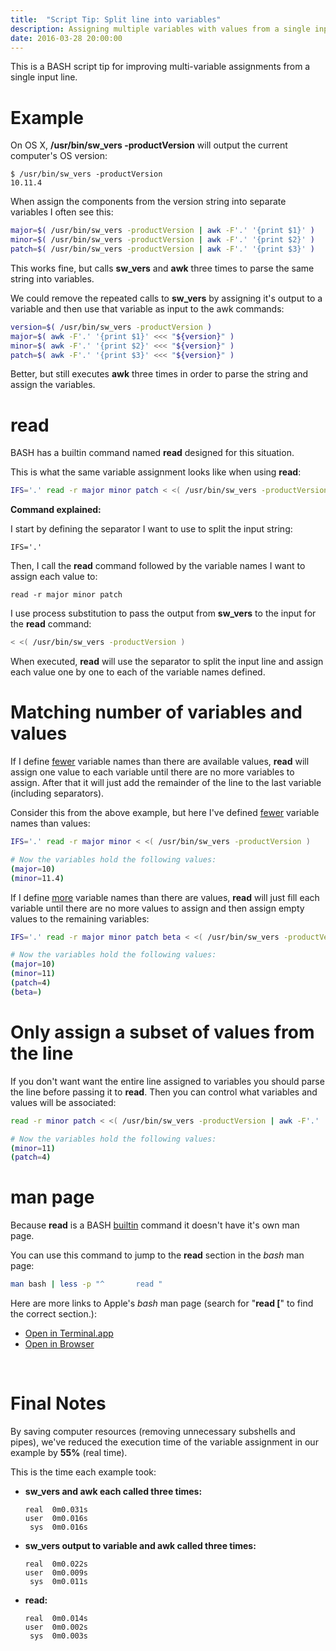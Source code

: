 ```yaml
---
title:  "Script Tip: Split line into variables"
description: Assigning multiple variables with values from a single input line
date: 2016-03-28 20:00:00
---
```


This is a BASH script tip for improving multi-variable assignments from a single input line.

# Example

On OS X, **/usr/bin/sw_vers -productVersion** will output the current computer's OS version:

```
$ /usr/bin/sw_vers -productVersion
10.11.4
```
When assign the components from the version string into separate variables I often see this:

```bash
major=$( /usr/bin/sw_vers -productVersion | awk -F'.' '{print $1}' )
minor=$( /usr/bin/sw_vers -productVersion | awk -F'.' '{print $2}' )
patch=$( /usr/bin/sw_vers -productVersion | awk -F'.' '{print $3}' )
```

This works fine, but calls **sw_vers** and **awk** three times to parse the same string into variables.

We could remove the repeated calls to **sw_vers** by assigning it's output to a variable and then use that variable as input to the awk commands:

```bash
version=$( /usr/bin/sw_vers -productVersion )
major=$( awk -F'.' '{print $1}' <<< "${version}" )
minor=$( awk -F'.' '{print $2}' <<< "${version}" )
patch=$( awk -F'.' '{print $3}' <<< "${version}" )
```

Better, but still executes **awk** three times in order to parse the string and assign the variables.

# read

BASH has a builtin command named **read** designed for this situation.

This is what the same variable assignment looks like when using **read**:

```bash
IFS='.' read -r major minor patch < <( /usr/bin/sw_vers -productVersion )
```

**Command explained:**

I start by defining the separator I want to use to split the input string:

```
IFS='.'
```

Then, I call the **read** command followed by the variable names I want to assign each value to: 

```
read -r major minor patch
```

I use process substitution to pass the output from **sw_vers** to the input for the **read** command:

```bash
< <( /usr/bin/sw_vers -productVersion )
```

When executed, **read** will use the separator to split the input line and assign each value one by one to each of the variable names defined.

# Matching number of variables and values

If I define <u>fewer</u> variable names than there are available values, **read** will assign one value to each variable until there are no more variables to assign. After that it will just add the remainder of the line to the last variable (including separators).

Consider this from the above example, but here I've defined <u>fewer</u> variable names than values:

```bash
IFS='.' read -r major minor < <( /usr/bin/sw_vers -productVersion )

# Now the variables hold the following values:
(major=10)
(minor=11.4)
```

If I define <u>more</u> variable names than there are values, **read** will just fill each variable until there are no more values to assign and then assign empty values to the remaining variables:

```bash
IFS='.' read -r major minor patch beta < <( /usr/bin/sw_vers -productVersion )

# Now the variables hold the following values:
(major=10)
(minor=11)
(patch=4)
(beta=)
```

# Only assign a subset of values from the line

If you don't want want the entire line assigned to variables you should parse the line before passing it to **read**. Then you can control what variables and values will be associated:

```bash
read -r minor patch < <( /usr/bin/sw_vers -productVersion | awk -F'.' '{print $2"\ "$3}' )

# Now the variables hold the following values:
(minor=11)
(patch=4)
```

# man page

Because **read** is a BASH [builtin](http://tldp.org/LDP/abs/html/internal.html) command it doesn't have it's own man page.

You can use this command to jump to the **read** section in the _bash_ man page:

```bash
man bash | less -p "^       read "
```

Here are more links to Apple's _bash_ man page (search for "**read [**" to find the correct section.):
  
* [Open in Terminal.app](x-man-page://1/bash)
* [Open in Browser](https://developer.apple.com/library/mac/documentation/Darwin/Reference/ManPages/man1/bash.1.html)  
<br>

# Final Notes

By saving computer resources (removing unnecessary subshells and pipes), we've reduced the execution time of the variable assignment in our example by **55%** (real time).

This is the time each example took:

* **sw_vers and awk each called three times:**

      real	0m0.031s  
      user	0m0.016s  
       sys	0m0.016s

* **sw_vers output to variable and awk called three times:**

      real	0m0.022s
      user	0m0.009s
       sys	0m0.011s

* **read:**

      real	0m0.014s
      user	0m0.002s
       sys	0m0.003s